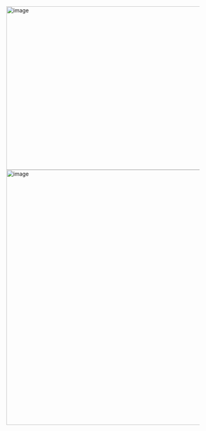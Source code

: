 <img width="735" height="426" alt="image" src="https://github.com/user-attachments/assets/d0160f33-1c71-4925-a6a4-999a609c9279" />
<img width="955" height="665" alt="image" src="https://github.com/user-attachments/assets/e87c5c5d-11af-447b-a407-b0ecd8cb0877" />
